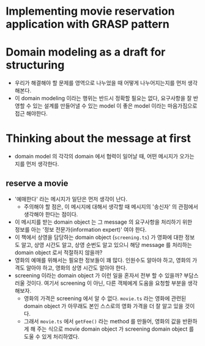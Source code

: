 # Implementing movie reservation application with GRASP pattern

# Domain modeling as a draft for structuring
- 우리가 해결해야 할 문제를 영역으로 나누었을 때 어떻게 나누어지는지를 먼저 생각해본다. 
- 이 domain modeling 이라는 행위는 반드시 정확할 필요는 없다, 요구사항을 잘 반영할 수 있는 설계를 만들어낼 수 있는 model 이 좋은 model 이라는 마음가짐으로 접근 해야한다. 

# Thinking about the message at first
- domain model 의 각각의 domain 에서 협력이 일어날 때, 어떤 메시지가 오가는지를 먼저 생각한다. 
## reserve a movie
- '예매한다' 라는 메시지가 일단은 먼저 생각이 난다.
  - 주의해야 할 점은, 이 메시지에 대해서 생각할 때 메시지의 '송신자' 의 관점에서 생각해야 한다는 점이다.
- 이 메시지를 받는 domain object 는 그 message 의 요구사항을 처리하기 위한 정보를 아는 '정보 전문가(information expert)' 여야 한다.
- 이 책에서 상영을 담당하는 domain object (`screening.ts`) 가 영화에 대한 정보도 알고, 상영 시간도 알고, 상영 순번도 알고 있으니 해당 message 를 처리하는 domain object 로서 적절하지 않을까?
- 영화의 예매를 위해서는 필요한 정보들이 꽤 많다. 인원수도 알아야 하고, 영화의 가격도 알아야 하고, 영화의 상영 시간도 알아야 한다. 
- screening 이라는 domain object 가 이런 일을 혼자서 전부 할 수 있을까? 부담스러울 것이다. 여기서 screening 이 아닌, 다른 객체에게 도움을 요청할 부분을 생각해보자.
  - 영화의 가격은 screening 에서 알 수 없다. `movie.ts` 라는 영화에 관련된 domain object 가 아무래도 본인 스스로의 영화 가격을 더 잘 알고 있을 것이다.
  - 그래서 `movie.ts` 에서 `getFee()` 라는 method 를 만들어, 영화의 값을 반환하게 해 주는 식으로 movie domain object 가 screening domain object 를 도울 수 있게 처리하였다. 